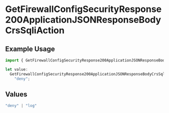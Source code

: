 # GetFirewallConfigSecurityResponse200ApplicationJSONResponseBodyCrsSqliAction

## Example Usage

```typescript
import { GetFirewallConfigSecurityResponse200ApplicationJSONResponseBodyCrsSqliAction } from "@vercel/sdk/models/operations/getfirewallconfig.js";

let value:
  GetFirewallConfigSecurityResponse200ApplicationJSONResponseBodyCrsSqliAction =
    "deny";
```

## Values

```typescript
"deny" | "log"
```